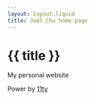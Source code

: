 ```yaml
---
layout: layout.liquid
title: Joel Chu home page
---
```

# {{ title }}

My personal website

Power by [11ty](https://www.11tydev)
